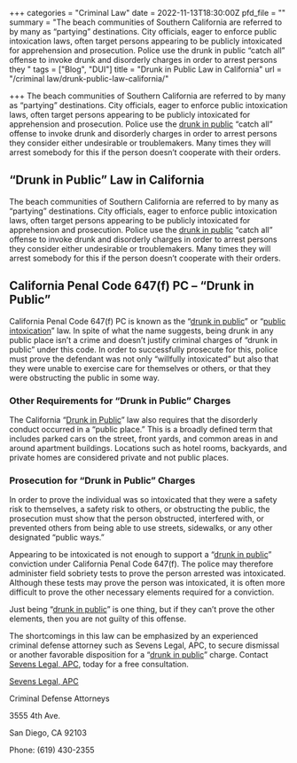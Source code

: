 +++
categories = "Criminal Law"
date = 2022-11-13T18:30:00Z
pfd_file = ""
summary = "The beach communities of Southern California are referred to by many as “partying” destinations. City officials, eager to enforce public intoxication laws, often target persons appearing to be publicly intoxicated for apprehension and prosecution. Police use the drunk in public “catch all” offense to invoke drunk and disorderly charges in order to arrest persons they "
tags = ["Blog", "DUI"]
title = "Drunk in Public Law in California"
url = "/criminal law/drunk-public-law-california/"

+++
The beach communities of Southern California are referred to by many as “partying” destinations. City officials, eager to enforce public intoxication laws, often target persons appearing to be publicly intoxicated for apprehension and prosecution. Police use the [drunk in public](https://www.sevenslegal.com/san-diego-dui-defense-lawyer/ "San Diego DUI Defense Lawyer") “catch all” offense to invoke drunk and disorderly charges in order to arrest persons they consider either undesirable or troublemakers. Many times they will arrest somebody for this if the person doesn’t cooperate with their orders.

## “Drunk in Public” Law in California

The beach communities of Southern California are referred to by many as “partying” destinations. City officials, eager to enforce public intoxication laws, often target persons appearing to be publicly intoxicated for apprehension and prosecution. Police use the [drunk in public](https://www.sevenslegal.com/san-diego-dui-defense-lawyer/ "San Diego DUI Defense Lawyer") “catch all” offense to invoke drunk and disorderly charges in order to arrest persons they consider either undesirable or troublemakers. Many times they will arrest somebody for this if the person doesn’t cooperate with their orders.

## California Penal Code 647(f) PC – “Drunk in Public”

California Penal Code 647(f) PC is known as the “[drunk in public](https://www.sevenslegal.com/san-diego-dui-defense-lawyer/ "San Diego DUI Defense Lawyer")” or “[public intoxication](https://www.sevenslegal.com/san-diego-dui-defense-lawyer/ "San Diego DUI Defense Lawyer")” law. In spite of what the name suggests, being drunk in any public place isn’t a crime and doesn’t justify criminal charges of “drunk in public” under this code. In order to successfully prosecute for this, police must prove the defendant was not only “willfully intoxicated” but also that they were unable to exercise care for themselves or others, or that they were obstructing the public in some way.

### Other Requirements for “Drunk in Public” Charges

The California “[Drunk in Public](https://www.sevenslegal.com/san-diego-dui-defense-lawyer/ "San Diego DUI Defense Lawyer")” law also requires that the disorderly conduct occurred in a “public place.” This is a broadly defined term that includes parked cars on the street, front yards, and common areas in and around apartment buildings. Locations such as hotel rooms, backyards, and private homes are considered private and not public places.

### Prosecution for “Drunk in Public” Charges

In order to prove the individual was so intoxicated that they were a safety risk to themselves, a safety risk to others, or obstructing the public, the prosecution must show that the person obstructed, interfered with, or prevented others from being able to use streets, sidewalks, or any other designated “public ways.”

Appearing to be intoxicated is not enough to support a “[drunk in public](https://www.sevenslegal.com/san-diego-dui-defense-lawyer/ "San Diego DUI Defense Lawyer")” conviction under California Penal Code 647(f). The police may therefore administer field sobriety tests to prove the person arrested was intoxicated. Although these tests may prove the person was intoxicated, it is often more difficult to prove the other necessary elements required for a conviction.

Just being “[drunk in public](https://www.sevenslegal.com/san-diego-dui-defense-lawyer/ "San Diego DUI Defense Lawyer")” is one thing, but if they can’t prove the other elements, then you are not guilty of this offense.

The shortcomings in this law can be emphasized by an experienced criminal defense attorney such as Sevens Legal, APC, to secure dismissal or another favorable disposition for a “[drunk in public](https://www.sevenslegal.com/san-diego-dui-defense-lawyer/ "San Diego DUI Defense Lawyer")” charge. Contact [Sevens Legal, APC](https://www.sevenslegal.com/ "Sevens Legal, APC"), today for a free consultation.

[Sevens Legal, APC](https://www.sevenslegal.com/ "Sevens Legal, APC")

Criminal Defense Attorneys

3555 4th Ave.

San Diego, CA 92103

Phone: (619) 430-2355